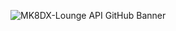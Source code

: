 ![MK8DX-Lounge API GitHub Banner](https://github.com/mk8dx-yuzu/mk8dx-api/assets/56404895/8f9c92c3-00bb-4888-96fa-e1cafd15fe51)
